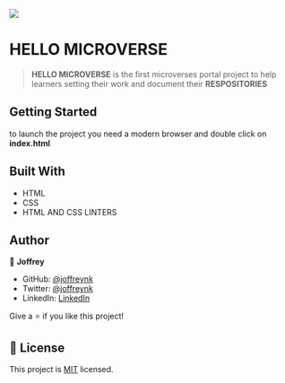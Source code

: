 ![](https://img.shields.io/badge/Microverse-blueviolet)

# HELLO MICROVERSE

> **HELLO MICROVERSE** is the first microverses portal project to help learners setting their work and document their **RESPOSITORIES**

## Getting Started

to launch the project you need a modern browser and double click on **index.html**

## Built With

- HTML
- CSS
- HTML AND CSS LINTERS

## Author

👤 **Joffrey**

- GitHub: [@joffreynk](https://github.com/JoffreyNK)
- Twitter: [@joffreynk](https://twitter.com/home)
- LinkedIn: [LinkedIn](https://www.linkedin.com/in/joffrey-nkeshimana-15b8aa1b3/)


Give a ⭐️ if you like this project!

## 📝 License

This project is [MIT](./MIT.md) licensed.
